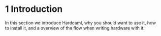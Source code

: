 # 1 Introduction

In this section we introduce Hardcaml, why you should want to use it, how to install it,
and a overview of the flow when writing hardware with it.
